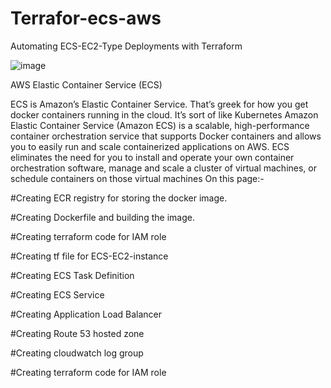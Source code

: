 
# Terrafor-ecs-aws
Automating ECS-EC2-Type Deployments with Terraform 



![image](https://user-images.githubusercontent.com/28998255/133679876-b7fd2d14-21c2-4b2d-9f6f-0545e6e0783d.png)

AWS Elastic Container Service (ECS)

ECS is Amazon’s Elastic Container Service. That’s greek for how you get docker containers running in the cloud. It’s sort of like Kubernetes
Amazon Elastic Container Service (Amazon ECS) is a scalable, high-performance container orchestration service that supports Docker containers and allows you to easily run and scale containerized applications on AWS. ECS eliminates the need for you to install and operate your own container orchestration software, manage and scale a cluster of virtual machines, or schedule containers on those virtual machines
On this page:-

#Creating ECR registry for storing the docker image.

#Creating Dockerfile and building the image.

#Creating terraform code for IAM role

#Creating tf file for ECS-EC2-instance

#Creating ECS Task Definition

#Creating ECS Service

#Creating Application Load Balancer

#Creating Route 53 hosted zone

#Creating cloudwatch log group

#Creating terraform code for IAM role

